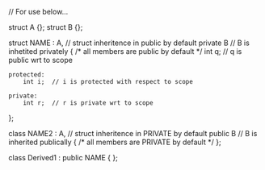 // For use below...

struct A {};
struct B {};


struct NAME :
	A, 			// struct inheritence in public by default
	private B 	// B is inhetited privately 
{
	/* all members are public by default */
	int q;		// q is public wrt to scope

	protected:
		int i; 	// i is protected with respect to scope

	private:
		int r;	// r is private wrt to scope
};

class NAME2 :
	A,			// struct inheritence in PRIVATE by default
	public B	// B is inherited publically
{
	/* all members are PRIVATE by default */
};


class Derived1 :
	public NAME
{
};
